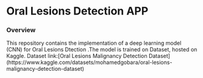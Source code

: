 <h1>Oral Lesions Detection APP</h1>

<h3>Overview</h3>
This repository contains the implementation of a deep learning model (CNN) for Oral Lesions Dtection .The model is trained on Dataset, hosted on Kaggle.
Dataset link:[Oral Lesions Malignancy Detection Dataset](https://www.kaggle.com/datasets/mohamedgobara/oral-lesions-malignancy-detection-dataset)
